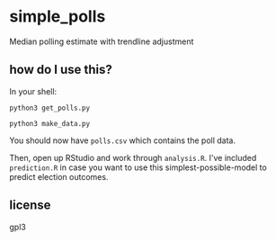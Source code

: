 # simple_polls

Median polling estimate with trendline adjustment

## how do I use this?

In your shell:

```
python3 get_polls.py

python3 make_data.py
```

You should now have `polls.csv` which contains the poll data.

Then, open up RStudio and work through `analysis.R`. I've included `prediction.R` in case you want to use this simplest-possible-model to predict election outcomes.

## license

gpl3
